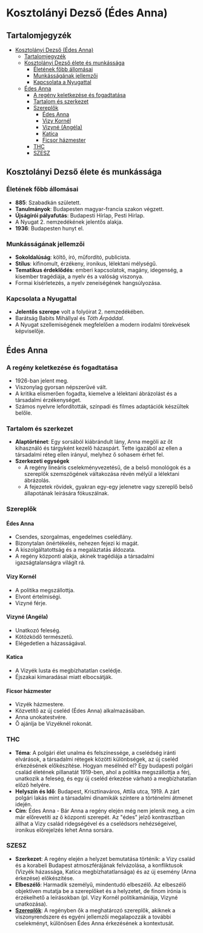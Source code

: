 # Kosztolányi Dezső (Édes Anna)

## Tartalomjegyzék
- [Kosztolányi Dezső (Édes Anna)](#kosztolányi-dezső-édes-anna)
  - [Tartalomjegyzék](#tartalomjegyzék)
  - [Kosztolányi Dezső élete és munkássága](#kosztolányi-dezső-élete-és-munkássága)
    - [Életének főbb állomásai](#életének-főbb-állomásai)
    - [Munkásságának jellemzői](#munkásságának-jellemzői)
    - [Kapcsolata a Nyugattal](#kapcsolata-a-nyugattal)
  - [Édes Anna](#édes-anna)
    - [A regény keletkezése és fogadtatása](#a-regény-keletkezése-és-fogadtatása)
    - [Tartalom és szerkezet](#tartalom-és-szerkezet)
    - [Szereplők](#szereplők)
      - [Édes Anna](#édes-anna-1)
      - [Vizy Kornél](#vizy-kornél)
      - [Vizyné (Angéla)](#vizyné-angéla)
      - [Katica](#katica)
      - [Ficsor házmester](#ficsor-házmester)
    - [THC](#thc)
    - [SZESZ](#szesz)

## Kosztolányi Dezső élete és munkássága

### Életének főbb állomásai

- **885**: Szabadkán született.
- **Tanulmányok**: Budapesten magyar-francia szakon végzett.
- **Újságírói pályafutás**: Budapesti Hírlap, Pesti Hírlap.
- A Nyugat 2. nemzedékének jelentős alakja.
- **1936**: Budapesten hunyt el.

### Munkásságának jellemzői

- **Sokoldalúság**: költő, író, műfordító, publicista.
- **Stílus**: kifinomult, érzékeny, ironikus, lélektani mélységű.
- **Tematikus érdeklődés**: emberi kapcsolatok, magány, idegenség, a kisember tragédiája, a nyelv és a valóság viszonya.
- Formai kísérletezés, a nyelv zeneiségének hangsúlyozása.

### Kapcsolata a Nyugattal

- **Jelentős szerepe** volt a folyóirat 2. nemzedékében.
- Barátság Babits Mihállyal és *Tóth Árpáddal*.
- A Nyugat szellemiségének megfelelően a modern irodalmi törekvések képviselője.

## Édes Anna

### A regény keletkezése és fogadtatása

- 1926-ban jelent meg.
- Viszonylag gyorsan népszerűvé vált.
- A kritika elismerően fogadta, kiemelve a lélektani ábrázolást és a társadalmi érzékenységet.
- Számos nyelvre lefordították, színpadi és filmes adaptációk készültek belőle.

### Tartalom és szerkezet

- **Alaptörténet**: Egy sorsából kiábrándult lány, Anna megöli az őt kihasználó és tárgyként kezelő házaspárt. Tette igazából az ellen a társadalmi réteg ellen irányul, melyhez ő sohasem érhet fel.
- **Szerkezeti egységek**
  - A regény lineáris cselekményvezetésű, de a belső monológok és a szereplők szemszögének váltakozása révén mélyül a lélektani ábrázolás.
  - A fejezetek rövidek, gyakran egy-egy jelenetre vagy szereplő belső állapotának leírására fókuszálnak.

### Szereplők

#### Édes Anna

- Csendes, szorgalmas, engedelmes cselédlány.
- Bizonytalan önértékelés, nehezen fejezi ki magát.
- A kiszolgáltatottság és a megaláztatás áldozata.
- A regény központi alakja, akinek tragédiája a társadalmi igazságtalanságra világít rá.

#### Vizy Kornél

- A politika megszállottja.
- Elvont értelmiségi.
- Vizyné férje.

#### Vizyné (Angéla)

- Unatkozó feleség.
- Kötözködő természetű.
- Elégedetlen a házasságával.

#### Katica

- A Vizyék lusta és megbízhatatlan cselédje.
- Éjszakai kimaradásai miatt elbocsátják.

#### Ficsor házmester

- Vizyék házmestere.
- Közvetítő az új cseléd (Édes Anna) alkalmazásában.
- Anna unokatestvére.
- Ő ajánlja be Vizyéknél rokonát.

### THC

- **Téma**: A polgári élet unalma és felszínessége, a cselédség iránti elvárások, a társadalmi rétegek közötti különbségek, az új cseléd érkezésének előkészítése. Hogyan mesélnéd el? Egy budapesti polgári család életének pillanatát 1919-ben, ahol a politika megszállottja a férj, unatkozik a feleség, és egy új cseléd érkezése várható a megbízhatatlan előző helyére.
- **Helyszín és Idő**: Budapest, Krisztinaváros, Attila utca, 1919. A zárt polgári lakás mint a társadalmi dinamikák színtere a történelmi átmenet idején.
- **Cím**: Édes Anna - Bár Anna a regény elején még nem jelenik meg, a cím már előrevetíti az ő központi szerepét. Az "édes" jelző kontrasztban állhat a Vizy család ridegségével és a cselédsors nehézségeivel, ironikus előrejelzés lehet Anna sorsára.

### SZESZ

- **Szerkezet**: A regény elején a helyzet bemutatása történik: a Vizy család és a korabeli Budapest atmoszférájának felvázolása, a konfliktusok (Vizyék házassága, Katica megbízhatatlansága) és az új esemény (Anna érkezése) előkészítése.
- **Elbeszélő**: Harmadik személyű, mindentudó elbeszélő. Az elbeszélő objektíven mutatja be a szereplőket és a helyzetet, de finom irónia is érzékelhető a leírásokban (pl. Vizy Kornél politikamániája, Vizyné unatkozása).
- [**Szereplők**](#szereplők): A regényben ők a meghatározó szereplők, akiknek a viszonyrendszere és egyéni jellemzői megalapozzák a további cselekményt, különösen Édes Anna érkezésének a kontextusát.
